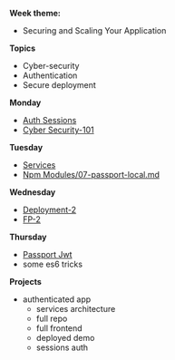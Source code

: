 **Week theme:**  
  * Securing and Scaling Your Application  
  
**Topics**  
  * Cyber-security  
  * Authentication  
  * Secure deployment  
  

**Monday** 
  * [Auth Sessions](https://github.com/jankeLearning/content-md/blob/master/node%2Bexpress/07-auth-sessions.md)    
  * [Cyber Security-101](https://github.com/jankeLearning/content-md/blob/master/dev-knowledge/07-cyber-security-101.md)

**Tuesday**  
  * [Services](https://github.com/jankeLearning/content-md/blob/master/app-design/07-services.md)  
  * [Npm Modules/07-passport-local.md](https://github.com/jankeLearning/content-md/blob/master/npm-modules/07-passport-local.md)

**Wednesday**  
  * [Deployment-2](https://github.com/jankeLearning/content-md/blob/master/dev-knowledge/07-deployment-2.md)  
  * [FP-2](https://github.com/jankeLearning/content-md/blob/master/js/07-FP-2.md)

**Thursday**  
  * [Passport Jwt](https://github.com/jankeLearning/content-md/blob/master/npm-modules/07-passport-jwt.md)  
  * some es6 tricks  
  
**Projects**  
  * authenticated app  
    * services architecture  
    * full repo  
    * full frontend  
    * deployed demo  
    * sessions auth   


   